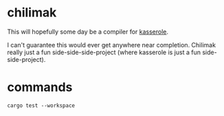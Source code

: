 # chilimak
This will hopefully some day be a compiler 
for [kasserole](https://github.com/Dreamykass/kasserole).

I can't guarantee this would ever get anywhere near completion.
Chilimak really just a fun side-side-side-project 
(where kasserole is just a fun side-side-project).

# commands
`cargo test --workspace`